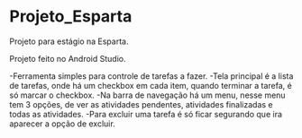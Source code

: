# Projeto_Esparta
Projeto para estágio na Esparta.

Projeto feito no Android Studio.

-Ferramenta simples para controle de tarefas a fazer.
-Tela principal é a lista de tarefas, onde há um checkbox em cada item, quando terminar a tarefa, é só marcar o checkbox.
-Na barra de navegação há um menu, nesse menu tem 3 opções, de ver as atividades pendentes, atividades finalizadas e todas as atividades.
-Para excluir uma tarefa é só ficar segurando que ira aparecer a opção de excluir. 